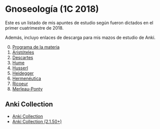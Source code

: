 
# Gnoseología (1C 2018)

Este es un listado de mis apuntes de estudio según fueron dictados en el primer cuatrimestre de 2018.

Además, incluyo enlaces de descarga para mis mazos de estudio de Anki.

0. [Programa de la materia](syllabus.md)
1. [Aristóteles](01-aristoteles.md)
2. [Descartes](02-descartes.md)
3. [Hume](03-hume.md)
4. [Husserl](04-husserl.md)
5. [Heidegger](05-heidegger.md)
6. [Hermenéutica](06.0-hermeneutica.md)
7. [Ricoeur](06.1-ricoeur.md)
8. [Merleau-Ponty](07-merleau-ponty.md)

## Anki Collection
* [Anki Collection](0216-gnoseologia/0216-gnoseologia.apkg)
* [Anki Collection (2.1.50+)](0216-gnoseologia/0216-gnoseologia.apkg)
